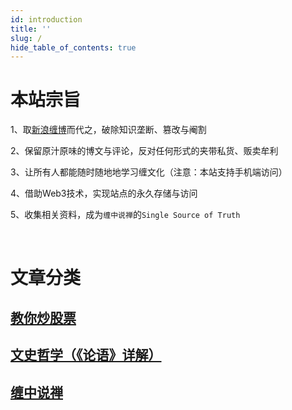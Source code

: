 ```yaml
---
id: introduction
title: ''
slug: /
hide_table_of_contents: true
---
```


# 本站宗旨

1、取[新浪缠博](http://blog.sina.com.cn/chzhshch)而代之，破除知识垄断、篡改与阉割

2、保留原汁原味的博文与评论，反对任何形式的夹带私货、贩卖牟利

3、让所有人都能随时随地地学习缠文化（注意：本站支持手机端访问）

4、借助Web3技术，实现站点的永久存储与访问

5、收集相关资料，成为`缠中说禅`的`Single Source of Truth`

<br/>

# 文章分类

## [教你炒股票](stocks/001)

## [文史哲学（《论语》详解）](confucius/20060204)

## [缠中说禅](zen/intro)